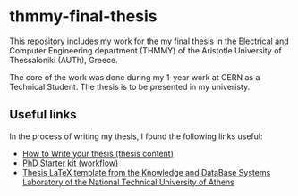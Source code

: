 # thmmy-final-thesis
This repository includes my work for the my final thesis in the Electrical and Computer Engineering department (THMMY) of the Aristotle University of Thessaloniki (AUTh), Greece.

The core of the work was done during my 1-year work at CERN as a Technical Student. The thesis is to be presented in my univeristy.

## Useful links
In the process of writing my thesis, I found the following links useful:
* [How to Write your thesis (thesis content)](http://www.ldeo.columbia.edu/~martins/sen_sem/thesis_org.html)
* [PhD Starter kit (workflow)](https://raoofphysics.github.io/phd-starter-kit/)
* [Thesis LaTeX template from the Knowledge and DataBase Systems Laboratory of the National Technical University of Athens](http://web.dbnet.ntua.gr/en/diplomas.html)